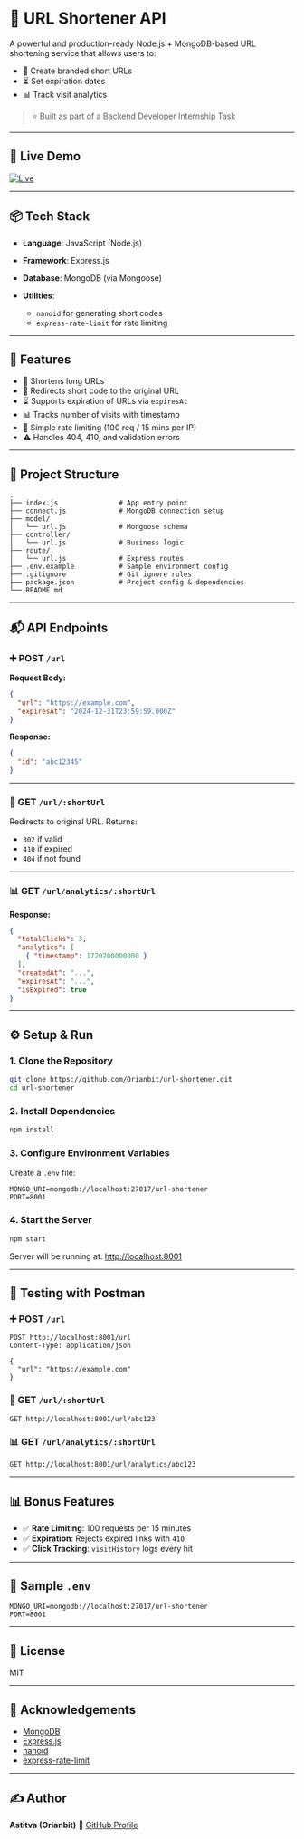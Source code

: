 # 🔗 URL Shortener API

A powerful and production-ready Node.js + MongoDB-based URL shortening service that allows users to:

* 🔗 Create branded short URLs
* ⏳ Set expiration dates
* 📊 Track visit analytics

> ⭐ Built as part of a Backend Developer Internship Task

---

## 🚀 Live Demo

[![Live](https://img.shields.io/badge/Live%20Demo-onrender-green?style=for-the-badge\&logo=render)](https://your-live-demo-link.com)

---

## 📦 Tech Stack

* **Language**: JavaScript (Node.js)
* **Framework**: Express.js
* **Database**: MongoDB (via Mongoose)
* **Utilities**:

  * `nanoid` for generating short codes
  * `express-rate-limit` for rate limiting

---

## 🚀 Features

* 🔗 Shortens long URLs
* 🔁 Redirects short code to the original URL
* ⏳ Supports expiration of URLs via `expiresAt`
* 📊 Tracks number of visits with timestamp
* 🧃 Simple rate limiting (100 req / 15 mins per IP)
* ⚠️ Handles 404, 410, and validation errors

---

## 📁 Project Structure

```
.
├── index.js               # App entry point
├── connect.js             # MongoDB connection setup
├── model/
│   └── url.js             # Mongoose schema
├── controller/
│   └── url.js             # Business logic
├── route/
│   └── url.js             # Express routes
├── .env.example           # Sample environment config
├── .gitignore             # Git ignore rules
├── package.json           # Project config & dependencies
└── README.md
```

---

## 📬 API Endpoints

### ➕ POST `/url`

**Request Body:**

```json
{
  "url": "https://example.com",
  "expiresAt": "2024-12-31T23:59:59.000Z"
}
```

**Response:**

```json
{
  "id": "abc12345"
}
```

---

### 🔁 GET `/url/:shortUrl`

Redirects to original URL. Returns:

* `302` if valid
* `410` if expired
* `404` if not found

---

### 📊 GET `/url/analytics/:shortUrl`

**Response:**

```json
{
  "totalClicks": 3,
  "analytics": [
    { "timestamp": 1720700000000 }
  ],
  "createdAt": "...",
  "expiresAt": "...",
  "isExpired": true
}
```

---

## ⚙️ Setup & Run

### 1. Clone the Repository

```bash
git clone https://github.com/Orianbit/url-shortener.git
cd url-shortener
```

### 2. Install Dependencies

```bash
npm install
```

### 3. Configure Environment Variables

Create a `.env` file:

```
MONGO_URI=mongodb://localhost:27017/url-shortener
PORT=8001
```

### 4. Start the Server

```bash
npm start
```

Server will be running at: [http://localhost:8001](http://localhost:8001)

---

## 🧪 Testing with Postman

### ➕ POST `/url`

```http
POST http://localhost:8001/url
Content-Type: application/json

{
  "url": "https://example.com"
}
```

### 🔁 GET `/url/:shortUrl`

```http
GET http://localhost:8001/url/abc123
```

### 📊 GET `/url/analytics/:shortUrl`

```http
GET http://localhost:8001/url/analytics/abc123
```

---

## 📊 Bonus Features

* ✅ **Rate Limiting**: 100 requests per 15 minutes
* ✅ **Expiration**: Rejects expired links with `410`
* ✅ **Click Tracking**: `visitHistory` logs every hit

---

## 📌 Sample `.env`

```env
MONGO_URI=mongodb://localhost:27017/url-shortener
PORT=8001
```

---

## 📄 License

MIT

---

## 🙌 Acknowledgements

* [MongoDB](https://www.mongodb.com/)
* [Express.js](https://expressjs.com/)
* [nanoid](https://github.com/ai/nanoid)
* [express-rate-limit](https://www.npmjs.com/package/express-rate-limit)

---

## ✍️ Author

**Astitva (Orianbit)**
🔗 [GitHub Profile](https://github.com/Orianbit)
